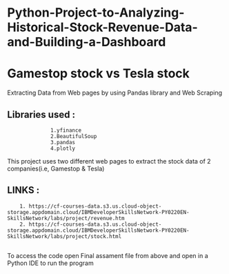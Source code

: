 # Python-Project-to-Analyzing-Historical-Stock-Revenue-Data-and-Building-a-Dashboard
# Gamestop stock vs Tesla stock 
Extracting Data from Web pages by using Pandas library and Web Scraping
## Libraries used :  
                  1.yfinance
                  2.BeautifulSoup
                  3.pandas
                  4.plotly
This project uses two different web pages to extract the stock data of 2 companies(i.e, Gamestop & Tesla)
## LINKS :
        1. https://cf-courses-data.s3.us.cloud-object-storage.appdomain.cloud/IBMDeveloperSkillsNetwork-PY0220EN-SkillsNetwork/labs/project/revenue.htm
        2. https://cf-courses-data.s3.us.cloud-object-storage.appdomain.cloud/IBMDeveloperSkillsNetwork-PY0220EN-SkillsNetwork/labs/project/stock.html
##  
To access the code open Final assament file from above and open in a Python IDE to run the program
